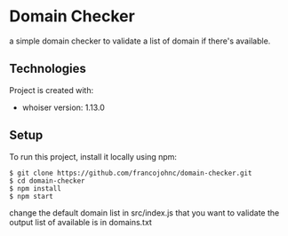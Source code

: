 # Domain Checker

a simple domain checker to validate a list of domain if there's available.

## Technologies

Project is created with:

* whoiser version: 1.13.0

## Setup

To run this project, install it locally using npm:

```
$ git clone https://github.com/francojohnc/domain-checker.git
$ cd domain-checker
$ npm install
$ npm start
```
change the default domain list in src/index.js that you want to validate the output list of available is in domains.txt
